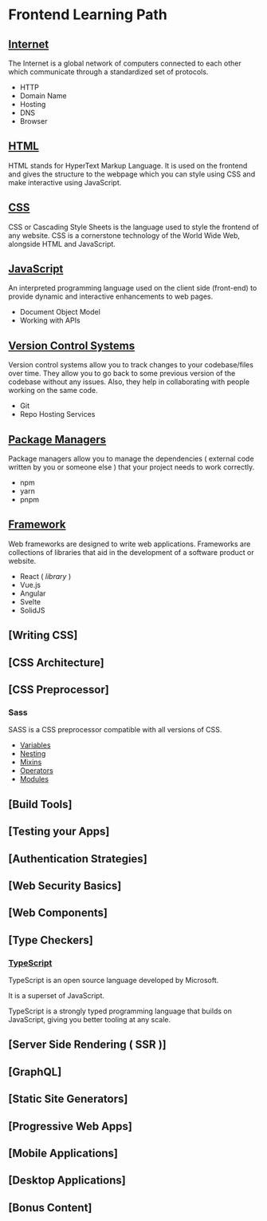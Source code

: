 # Frontend Learning Path

## [Internet](/documents/global/internet.md)

The Internet is a global network of computers connected to each other which communicate through a standardized set of protocols.

- HTTP
- Domain Name
- Hosting
- DNS
- Browser

## [HTML](/documents/roadmap-docs/html.md)

HTML stands for HyperText Markup Language. It is used on the frontend and gives the structure to the webpage which you can style using CSS and make interactive using JavaScript.

## [CSS](/documents/roadmap-docs/css.md)

CSS or Cascading Style Sheets is the language used to style the frontend of any website. CSS is a cornerstone technology of the World Wide Web, alongside HTML and JavaScript.

## [JavaScript](/documents/roadmap-docs/javascript.md)

An interpreted programming language used on the client side (front-end) to provide dynamic and interactive enhancements to web pages.

- Document Object Model
- Working with APIs

## [Version Control Systems](/documents/global/version-control-systems.md)

Version control systems allow you to track changes to your codebase/files over time. They allow you to go back to some previous version of the codebase without any issues. Also, they help in collaborating with people working on the same code.

- Git
- Repo Hosting Services

## [Package Managers](/documents/global/package-managers.md)

Package managers allow you to manage the dependencies ( external code written by you or someone else ) that your project needs to work correctly.

- npm
- yarn
- pnpm

## [Framework](/documents/roadmap-docs/framework.md)

Web frameworks are designed to write web applications. Frameworks are collections of libraries that aid in the development of a software product or website.

- React ( _library_ )
- Vue.js
- Angular
- Svelte
- SolidJS

## [Writing CSS]

## [CSS Architecture]

## [CSS Preprocessor]

### Sass

SASS is a CSS preprocessor compatible with all versions of CSS.

- [Variables](/SCSS/variables.scss)
- [Nesting](/SCSS/nesting.scss)
- [Mixins](/SCSS/mixins.scss)
- [Operators](/SCSS/operators.scss)
- [Modules](/SCSS/modules/)

## [Build Tools]

## [Testing your Apps]

## [Authentication Strategies]

## [Web Security Basics]

## [Web Components]

## [Type Checkers]

### [TypeScript](/Docs/ts/typescript.md)

TypeScript is an open source language developed by Microsoft.

It is a superset of JavaScript.

TypeScript is a strongly typed programming language that builds on JavaScript, giving you better tooling at any scale.

## [Server Side Rendering ( SSR )]

## [GraphQL]

## [Static Site Generators]

## [Progressive Web Apps]

## [Mobile Applications]

## [Desktop Applications]

## [Bonus Content]
